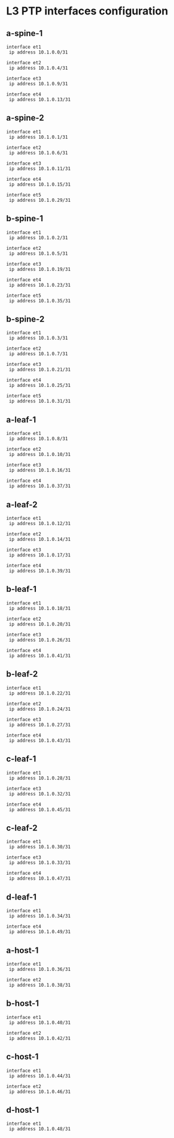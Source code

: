 # L3 PTP interfaces configuration

## a-spine-1

```
interface et1
 ip address 10.1.0.0/31

interface et2
 ip address 10.1.0.4/31

interface et3
 ip address 10.1.0.9/31

interface et4
 ip address 10.1.0.13/31

```

## a-spine-2

```
interface et1
 ip address 10.1.0.1/31

interface et2
 ip address 10.1.0.6/31

interface et3
 ip address 10.1.0.11/31

interface et4
 ip address 10.1.0.15/31

interface et5
 ip address 10.1.0.29/31

```

## b-spine-1

```
interface et1
 ip address 10.1.0.2/31

interface et2
 ip address 10.1.0.5/31

interface et3
 ip address 10.1.0.19/31

interface et4
 ip address 10.1.0.23/31

interface et5
 ip address 10.1.0.35/31

```

## b-spine-2

```
interface et1
 ip address 10.1.0.3/31

interface et2
 ip address 10.1.0.7/31

interface et3
 ip address 10.1.0.21/31

interface et4
 ip address 10.1.0.25/31

interface et5
 ip address 10.1.0.31/31

```

## a-leaf-1

```
interface et1
 ip address 10.1.0.8/31

interface et2
 ip address 10.1.0.10/31

interface et3
 ip address 10.1.0.16/31

interface et4
 ip address 10.1.0.37/31

```

## a-leaf-2

```
interface et1
 ip address 10.1.0.12/31

interface et2
 ip address 10.1.0.14/31

interface et3
 ip address 10.1.0.17/31

interface et4
 ip address 10.1.0.39/31

```

## b-leaf-1

```
interface et1
 ip address 10.1.0.18/31

interface et2
 ip address 10.1.0.20/31

interface et3
 ip address 10.1.0.26/31

interface et4
 ip address 10.1.0.41/31

```

## b-leaf-2

```
interface et1
 ip address 10.1.0.22/31

interface et2
 ip address 10.1.0.24/31

interface et3
 ip address 10.1.0.27/31

interface et4
 ip address 10.1.0.43/31

```

## c-leaf-1

```
interface et1
 ip address 10.1.0.28/31

interface et3
 ip address 10.1.0.32/31

interface et4
 ip address 10.1.0.45/31

```

## c-leaf-2

```
interface et1
 ip address 10.1.0.30/31

interface et3
 ip address 10.1.0.33/31

interface et4
 ip address 10.1.0.47/31

```

## d-leaf-1

```
interface et1
 ip address 10.1.0.34/31

interface et4
 ip address 10.1.0.49/31

```

## a-host-1

```
interface et1
 ip address 10.1.0.36/31

interface et2
 ip address 10.1.0.38/31

```

## b-host-1

```
interface et1
 ip address 10.1.0.40/31

interface et2
 ip address 10.1.0.42/31

```

## c-host-1

```
interface et1
 ip address 10.1.0.44/31

interface et2
 ip address 10.1.0.46/31

```

## d-host-1

```
interface et1
 ip address 10.1.0.48/31

```
